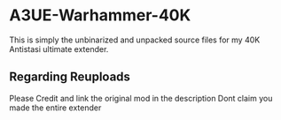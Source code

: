 # A3UE-Warhammer-40K

This is simply the unbinarized and unpacked source files for my 40K Antistasi ultimate extender.

## Regarding Reuploads

Please Credit and link the original mod in the description
Dont claim you made the entire extender
